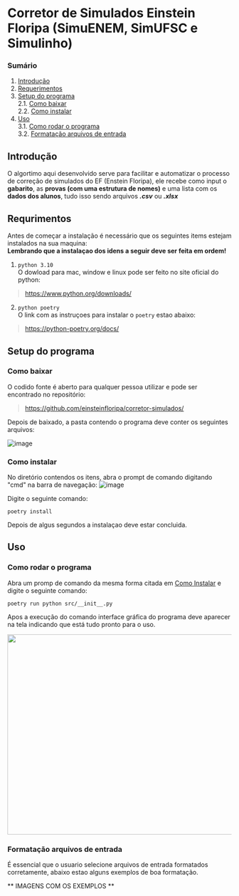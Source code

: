 # Corretor de Simulados Einstein Floripa (SimuENEM, SimUFSC e Simulinho)

### Sumário

1. [Introdução](#introdução)
2. [Requerimentos](#requerimentos)
3. [Setup do programa](#setup-do-programa)  
  2.1. [Como baixar](#como-baixar)  
  2.2. [Como instalar](#como-instalar) 
4. [Uso](#uso)  
  3.1. [Como rodar o programa](#como-rodar-o-programa)   
  3.2. [Formatação arquivos de entrada](#Formatação-arquivos-de-entrada)

## Introdução

O algortimo aqui desenvolvido serve para facilitar e automatizar o processo de correção de simulados do EF (Enstein Floripa), ele recebe como input o **gabarito**, as **provas (com uma estrutura de nomes)** e uma lista com os **dados dos alunos**, tudo isso sendo arquivos ***.csv*** ou ***.xlsx***

## Requrimentos
Antes de começar a instalação é necessário que os seguintes items estejam instalados na sua maquina:  
**Lembrando que a instalaçao dos idens a seguir deve ser feita em ordem!**
1. `python 3.10`  
O dowload para mac, window e linux pode ser feito no site oficial do python:
> https://www.python.org/downloads/
2. `python poetry`  
O link com as instruçoes para instalar o `poetry` estao abaixo:  
> https://python-poetry.org/docs/  

## Setup do programa

### Como baixar
O codido fonte é aberto para qualquer pessoa utilizar e pode ser encontrado no repositório:
> https://github.com/einsteinfloripa/corretor-simulados/

Depois de baixado, a pasta contendo o programa deve conter os seguintes arquivos:

![image](https://user-images.githubusercontent.com/92338508/215291665-292fb8dd-2323-45c0-a8a6-1ff35094961c.png)

### Como instalar

No diretório contendos os itens, abra o prompt de comando digitando "cmd" na barra de navegação:
![image](https://user-images.githubusercontent.com/92338508/215296194-38fa5e4f-a1c2-48e3-86ca-be3c568b6401.png)

Digite o seguinte comando:

```shell
poetry install
```
Depois de algus segundos a instalaçao deve estar concluida.

## Uso

### Como rodar o programa

Abra um promp de comando da mesma forma citada em [Como Instalar](#como-instalar) e digite o seguinte comando:

```shell
poetry run python src/__init__.py
```

Apos a execução do comando interface gráfica do programa deve aparecer na tela indicando que está tudo pronto para o uso.

<img src="https://user-images.githubusercontent.com/92338508/215187159-bd145598-e1a4-497f-8cd5-ddf6baf4d19c.png" width="600" height="450">

### Formatação arquivos de entrada

É essencial que o usuario selecione arquivos de entrada formatados corretamente, abaixo estao alguns exemplos de boa formatação.

** IMAGENS COM OS EXEMPLOS **
